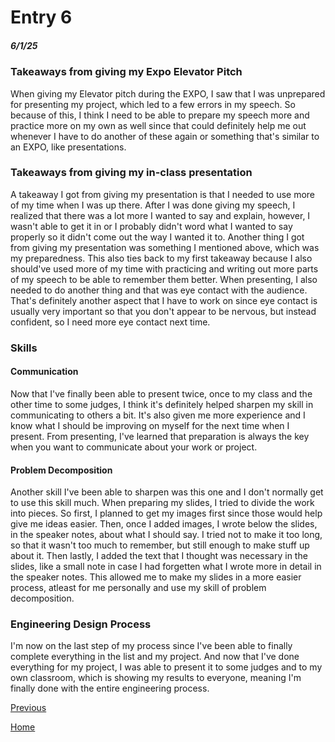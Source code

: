 # Entry 6
##### 6/1/25

### Takeaways from giving my Expo Elevator Pitch
When giving my Elevator pitch during the EXPO, I saw that I was unprepared for presenting my project, which led to a few errors in my speech. So because of this, I think I need to be able to prepare my speech more and practice more on my own as well since that could definitely help me out whenever I have to do another of these again or something that's similar to an EXPO, like presentations. 

### Takeaways from giving my in-class presentation
A takeaway I got from giving my presentation is that I needed to use more of my time when I was up there. After I was done giving my speech, I realized that there was a lot more I wanted to say and explain, however, I wasn't able to get it in or I probably didn't word what I wanted to say properly so it didn't come out the way I wanted it to. Another thing I got from giving my presentation was something I mentioned above, which was my preparedness. This also ties back to my first takeaway because I also should've used more of my time with practicing and writing out more parts of my speech to be able to remember them better. When presenting, I also needed to do another thing and that was eye contact with the audience. That's definitely another aspect that I have to work on since eye contact is usually very important so that you don't appear to be nervous, but instead confident, so I need more eye contact next time. 

### Skills

#### Communication
Now that I've finally been able to present twice, once to my class and the other time to some judges, I think it's definitely helped sharpen my skill in communicating to others a bit. It's also given me more experience and I know what I should be improving on myself for the next time when I present. From presenting, I've learned that preparation is always the key when you want to communicate about your work or project.

#### Problem Decomposition
Another skill I've been able to sharpen was this one and I don't normally get to use this skill much. When preparing my slides, I tried to divide the work into pieces. So first, I planned to get my images first since those would help give me ideas easier. Then, once I added images, I wrote below the slides, in the speaker notes, about what I should say. I tried not to make it too long, so that it wasn't too much to remember, but still enough to make stuff up about it. Then lastly, I added the text that I thought was necessary in the slides, like a small note in case I had forgetten what I wrote more in detail in the speaker notes. This allowed me to make my slides in a more easier process, atleast for me personally and use my skill of problem decomposition.


### Engineering Design Process
I'm now on the last step of my process since I've been able to finally complete everything in the list and my project. And now that I've done everything for my project, I was able to present it to some judges and to my own classroom, which is showing my results to everyone, meaning I'm finally done with the entire engineering process.

[Previous](entry05.md) 

[Home](../README.md)
